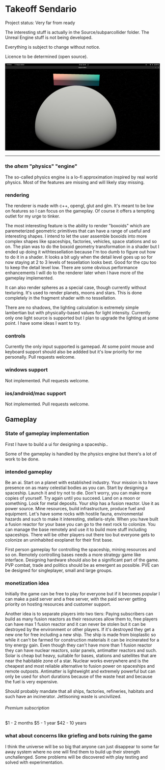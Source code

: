 # Takeoff Sendario

Project status: Very far from ready

The interesting stuff is actually in the Source/subparcollider folder.
The Unreal Engine stuff is not being developed.

Everything is subject to change without notice.

Licence to be determined (open source).


![screenshot](/Subparcollider_000.jpg?raw=true "not much to show off yet")


---
### the *ahem* "physics" "engine"
The so-called physics engine is a lo-fi approximation inspired by real world physics. Most of the features are missing
and will likely stay missing.

### rendering
The renderer is made with c++, opengl, glut and glm. It's meant to be low on features so I can focus on the gameplay. Of course it offers a tempting outlet for my urge to tinker.

The most interesting feature is the ability to render "boxoids" which are paremeterized geometric primitives that can have a range of useful and interesting shapes. I intend to let the user assemble boxoids into more complex shapes like spaceships, factories, vehicles, space stations and so on. The plan was to do the boxoid geometry transformation in a shader but I ended up doing it withtessellation because I'm too dumb to figure out how to do it in a shader. It looks a bit ugly when the detail level goes up so for now staying at 2 to 3 levels of tessellation looks best. Good for the cpu too to keep the detail level low. There are some obvious performance enhancements I will do to the renderer later when I have more of the gameplay implemented.

It can also render spheres as a special case, though currently without texturing. It's used to render planets, moons and stars. This is done completely in the fragment shader with no tessellation.

There are no shadows, the lighting calculation is extremely simple lambertian but with physically-based values for light intensity. Currently only one light source is supported but I plan to upgrade the lighting at some point. I have some ideas I want to try.

### controls
Currently the only input supported is gamepad. At some point mouse and keyboard support should also be addded but it's low priority for me personally. Pull requests welcome.

### windows support
Not implemented. Pull requests welcome.

### ios/android/mac support
Not implemented. Pull requests welcome.

## Gameplay

### State of gameplay implementation

First I have to build a ui for designing a spaceship..

Some of the gameplay is handled by the physics engine but there's a lot of work to be done.

### intended gameplay

Be an ai.
Start on a planet with established industry.
Your mission is to have presence on as many celestial bodies as you can.
Start by designing a spaceship.
Launch it and try not to die.
Don't worry, you can make more copies of yourself. Try again until you succeed.
Land on a moon or something.
Look for metal deposits.
Your ship has a fusion reactor. Use it as power source.
Mine resources, build infrastructure, produce fuel and equipment.
Let's have some rocks with hostile fauna, environmental hazards and such to make it interesting, stellaris-style.
When you have built a fusion reactor for your base you can go to the next rock to colonize.
You can manage the base remotely and use it to build more stuff including spaceships.
There will be other players out there too but everyone gets to colonize an uninhabited exoplanet for their first base.

First person gameplay for controlling the spaceship, mining resources and so on.
Remotely controlling bases needs a more strategy game like interface.
Designing hardware should also be a significant part of the game.
PVP combat, trade and politics should be as emergent as possible.
PVE can be designed for singleplayer, small and large groups.


### monetization idea

Initially the game can be free to play for everyone but if it becomes popular I can make a paid server and a free server, with the paid server getting priority on hosting resources and customer support.

Another idea is to separate players into two tiers: Paying subscribers can build as many fusion reactors as their resources allow them to, free players can have max 1 fusion reactor and it can never be stolen but it can be destroyed by the environment or other players. If it's destroyed they get a new one for free including a new ship. The ship is made from bioplastic so while it can't be farmed for construction materials it can be incinerated for a tiny energy gain. Even though they can't have more than 1 fusion reactor they can have nuclear reactors, solar panels, antimatter reactors and such. Solar is cheap but heavy, suitable for bases, stations and satellites that are near the habitable zone of a star. Nuclear works everywhere and is the cheapest and most reliable alternative to fusion power on spaceships and remote outposts. Antimatter is lightweight and extremely powerful but can only be used for short durations because of the waste heat and because the fuel is very expensive.

Should probably mandate that all ships, factories, refineries, habitats and such have an incinerator. Jettisoning waste is uncivilized.

###### Premium subscription
$1 - 2 months
$5 - 1 year
$42 - 10 years


### what about concerns like griefing and bots ruining the game

I think the universe will be so big that anyone can just disappear to some far away system where no one will find them to build up their strength unchallenged.
Some problems will be discovered with play testing and solved with experimentation.








